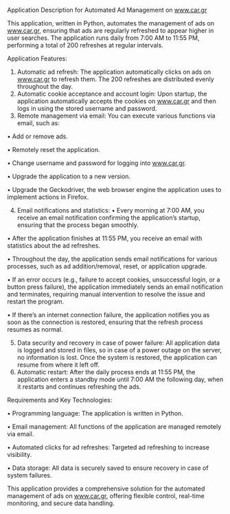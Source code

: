Application Description for Automated Ad Management on www.car.gr

This application, written in Python, automates the management of ads on www.car.gr, ensuring that ads are regularly refreshed to appear higher in user searches. The application runs daily from 7:00 AM to 11:55 PM, performing a total of 200 refreshes at regular intervals.

Application Features:

1.	Automatic ad refresh:
   The application automatically clicks on ads on www.car.gr to refresh them. The 200 refreshes are distributed evenly throughout the day.
2.	Automatic cookie acceptance and account login:
   Upon startup, the application automatically accepts the cookies on www.car.gr and then logs in using the stored username and password.
3.	Remote management via email:
   You can execute various functions via email, such as:
  
 •	Add or remove ads.

 •	Remotely reset the application.

 •	Change username and password for logging into www.car.gr.
	  
 •	Upgrade the application to a new version.
	  
 •	Upgrade the Geckodriver, the web browser engine the application uses to implement actions in Firefox.

4.	Email notifications and statistics:
	•	Every morning at 7:00 AM, you receive an email notification confirming the application’s startup, ensuring that the process began smoothly.
	
 •	After the application finishes at 11:55 PM, you receive an email with statistics about the ad refreshes.
	
 •	Throughout the day, the application sends email notifications for various processes, such as ad addition/removal, reset, or application upgrade.
	
 •	If an error occurs (e.g., failure to accept cookies, unsuccessful login, or a button press failure), the application immediately sends an email notification and terminates, requiring manual intervention to resolve the issue and restart the program.
	
 •	If there’s an internet connection failure, the application notifies you as soon as the connection is restored, ensuring that the refresh process resumes as normal.

5.	Data security and recovery in case of power failure:
   All application data is logged and stored in files, so in case of a power outage on the server, no information is lost. Once the system is restored, the application can resume from where it left off.
6.	Automatic restart:
   After the daily process ends at 11:55 PM, the application enters a standby mode until 7:00 AM the following day, when it restarts and continues refreshing the ads.

Requirements and Key Technologies:
 
•	Programming language: The application is written in Python.
 
•	Email management: All functions of the application are managed remotely via email.
	
•	Automated clicks for ad refreshes: Targeted ad refreshing to increase visibility.
	
•	Data storage: All data is securely saved to ensure recovery in case of system failures.

This application provides a comprehensive solution for the automated management of ads on www.car.gr, offering flexible control, real-time monitoring, and secure data handling.